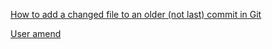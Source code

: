 [How to add a changed file to an older (not last) commit in Git](https://stackoverflow.com/questions/2719579/how-to-add-a-changed-file-to-an-older-not-last-commit-in-git#)

[User amend](https://www.atlassian.com/git/tutorials/rewriting-history)